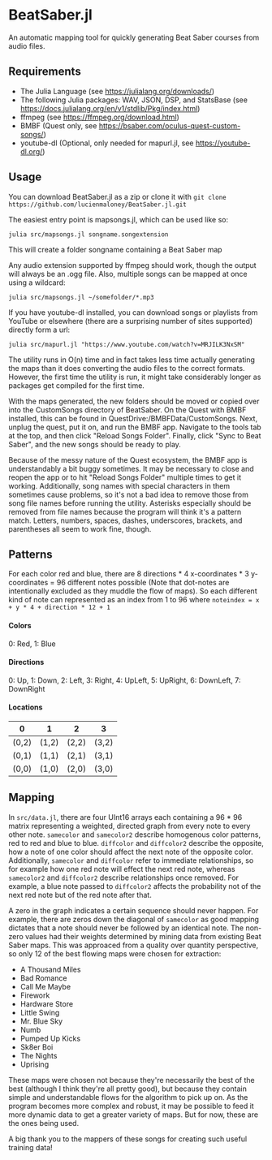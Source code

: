 # BeatSaber.jl

An automatic mapping tool for quickly generating Beat Saber courses from audio files.

## Requirements

* The Julia Language (see https://julialang.org/downloads/)
* The following Julia packages: WAV, JSON, DSP, and StatsBase (see https://docs.julialang.org/en/v1/stdlib/Pkg/index.html)
* ffmpeg (see https://ffmpeg.org/download.html)
* BMBF (Quest only, see https://bsaber.com/oculus-quest-custom-songs/)
* youtube-dl (Optional, only needed for mapurl.jl, see https://youtube-dl.org/)

## Usage

You can download BeatSaber.jl as a zip or clone it with `git clone https://github.com/lucienmaloney/BeatSaber.jl.git`

The easiest entry point is mapsongs.jl, which can be used like so:

`julia src/mapsongs.jl songname.songextension`

This will create a folder songname containing a Beat Saber map

Any audio extension supported by ffmpeg should work, though the output will always be an .ogg file. Also, multiple songs can be mapped at once using a wildcard:

`julia src/mapsongs.jl ~/somefolder/*.mp3`

If you have youtube-dl installed, you can download songs or playlists from YouTube or elsewhere (there are a surprising number of sites supported) directly form a url:

`julia src/mapurl.jl "https://www.youtube.com/watch?v=MRJILK3NxSM"`

The utility runs in O(n) time and in fact takes less time actually generating the maps than it does converting the audio files to the correct formats. However, the first time the utility is run, it might take considerably longer as packages get compiled for the first time.

With the maps generated, the new folders should be moved or copied over into the CustomSongs directory of BeatSaber. On the Quest with BMBF installed, this can be found in QuestDrive:/BMBFData/CustomSongs. Next, unplug the quest, put it on, and run the BMBF app. Navigate to the tools tab at the top, and then click "Reload Songs Folder". Finally, click "Sync to Beat Saber", and the new songs should be ready to play.

Because of the messy nature of the Quest ecosystem, the BMBF app is understandably a bit buggy sometimes. It may be necessary to close and reopen the app or to hit "Reload Songs Folder" multiple times to get it working. Additionally, song names with special characters in them sometimes cause problems, so it's not a bad idea to remove those from song file names before running the utility. Asterisks especially should be removed from file names because the program will think it's a pattern match. Letters, numbers, spaces, dashes, underscores, brackets, and parentheses all seem to work fine, though.

## Patterns

For each color red and blue, there are 8 directions * 4 x-coordinates * 3 y-coordinates = 96 different notes possible (Note that dot-notes are intentionally excluded as they muddle the flow of maps). So each different kind of note can represented as an index from 1 to 96 where `noteindex = x + y * 4 + direction * 12 + 1`

#### Colors
0: Red, 1: Blue

#### Directions
0: Up, 1: Down, 2: Left, 3: Right, 4: UpLeft, 5: UpRight, 6: DownLeft, 7: DownRight

#### Locations
  0   |   1   |   2   |   3
------|-------|-------|-------
(0,2) | (1,2) | (2,2) | (3,2)
(0,1) | (1,1) | (2,1) | (3,1)
(0,0) | (1,0) | (2,0) | (3,0)

## Mapping

In `src/data.jl`, there are four UInt16 arrays each containing a 96 * 96 matrix representing a weighted, directed graph from every note to every other note. `samecolor` and `samecolor2` describe homogenous color patterns, red to red and blue to blue. `diffcolor` and `diffcolor2` describe the opposite, how a note of one color should affect the next note of the opposite color. Additionally, `samecolor` and `diffcolor` refer to immediate relationships, so for example how one red note will effect the next red note, whereas `samecolor2` and `diffcolor2` describe relationships once removed. For example, a blue note passed to `diffcolor2` affects the probability not of the next red note but of the red note after that.

A zero in the graph indicates a certain sequence should never happen. For example, there are zeros down the diagonal of `samecolor` as good mapping dictates that a note should never be followed by an identical note. The non-zero values had their weights determined by mining data from existing Beat Saber maps. This was approaced from a quality over quantity perspective, so only 12 of the best flowing maps were chosen for extraction:

* A Thousand Miles
* Bad Romance
* Call Me Maybe
* Firework
* Hardware Store
* Little Swing
* Mr. Blue Sky
* Numb
* Pumped Up Kicks
* Sk8er Boi
* The Nights
* Uprising

These maps were chosen not because they're necessarily the best of the best (although I think they're all pretty good), but because they contain simple and understandable flows for the algorithm to pick up on. As the program becomes more complex and robust, it may be possible to feed it more dynamic data to get a greater variety of maps. But for now, these are the ones being used.

A big thank you to the mappers of these songs for creating such useful training data!
